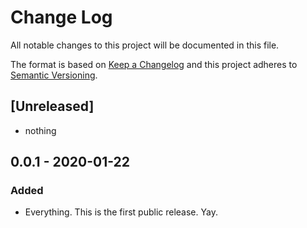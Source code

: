 # Change Log

All notable changes to this project will be documented in this file.

The format is based on [Keep a Changelog](http://keepachangelog.com/) and this project adheres to [Semantic Versioning](http://semver.org/).

## [Unreleased]

- nothing

## 0.0.1 - 2020-01-22

### Added

- Everything. This is the first public release. Yay.
